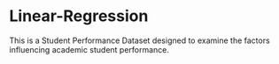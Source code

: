 # Linear-Regression
This is a Student Performance Dataset designed to examine the factors influencing academic student performance.
